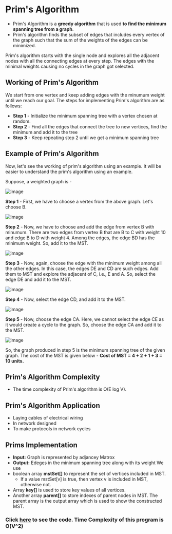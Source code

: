 # Prim's Algorithm

- Prim's Algorithm is a **greedy algorithm** that is used **to find the minimum spanning tree from a graph**. 
- Prim's algorithm finds the subset of edges that includes every vertex of the graph such that the sum of the weights of the edges can be minimized.

Prim's algorithm starts with the single node and explores all the adjacent nodes with all the connecting edges at every step. The edges with the minimal weights causing no cycles in the graph got selected.

## Working of Prim's Algorithm

We start from one vertex and keep adding edges with the minumum weight until we reach our goal. The steps for implementing Prim's algorithm are as follows:
 - **Step 1** -  Initialize the minimum spanning tree with a vertex chosen at random.
 - **Step 2** -  Find all the edges that connect the tree to new vertices, find the minimum and add it to the tree
 - **Step 3** -  Keep repeating step 2 until we get a minimum spanning tree

## Example of Prim's Algorithm

Now, let's see the working of prim's algorithm using an example. It will be easier to understand the prim's algorithm using an example.

Suppose, a weighted graph is -

![image](https://user-images.githubusercontent.com/70228962/173323331-18204ff1-8418-47eb-baac-f31a7ea3dab5.png)

**Step 1** - First, we have to choose a vertex from the above graph. Let's choose B.

![image](https://user-images.githubusercontent.com/70228962/173323411-4ec5ceac-f530-4517-9907-71a944ff42a6.png)

**Step 2** - Now, we have to choose and add the edge from vertex B with minumum. There are two edges from vertex B that are B to C with weight 10 and edge B to D with weight 4. Among the edges, the edge BD has the minimum weight. So, add it to the MST.

![image](https://user-images.githubusercontent.com/70228962/173323786-f6bbed99-6442-4bbf-8f2d-7e24599c2d07.png)

**Step 3** -  Now, again, choose the edge with the minimum weight among all the other edges. In this case, the edges DE and CD are such edges. Add them to MST and explore the adjacent of C, i.e., E and A. So, select the edge DE and add it to the MST.

![image](https://user-images.githubusercontent.com/70228962/173323997-58173b61-7133-4a86-aefc-293f8c073965.png)

**Step 4** - Now, select the edge CD, and add it to the MST.

![image](https://user-images.githubusercontent.com/70228962/173324220-63688a72-39d7-43b6-a27c-ebc450dbdeed.png)

**Step 5** - Now, choose the edge CA. Here, we cannot select the edge CE as it would create a cycle to the graph. So, choose the edge CA and add it to the MST.

![image](https://user-images.githubusercontent.com/70228962/173324386-b8082448-3e30-4d91-a7b4-4ae2db9321eb.png)

So, the graph produced in step 5 is the minimum spanning tree of the given graph. The cost of the MST is given below - **Cost of MST = 4 + 2 + 1 + 3 = 10 units.**

## Prim's Algorithm Complexity

- The time complexity of Prim's algorithm is O(E log V).

## Prim's Algorithm Application

- Laying cables of electrical wiring
- In network designed
- To make protocols in network cycles

## Prims Implementation

- **Input:**  Graph is represented by adjancey Matrox
- **Output:** Edeges in the minimum spanning tree along with its weight 
We use
 - boolean array **mstSet[]** to represent the set of vertices included in MST. 
     - If a value mstSet[v] is true, then vertex v is included in MST, otherwise not. 
 - Array **key[]** is used to store key values of all vertices. 
 - Another array **parent[]** to store indexes of parent nodes in MST. The parent array is the output array which is used to show the constructed MST. 

### Click [here](./MST.java) to see the code. Time Complexity of this program is O(V^2)
